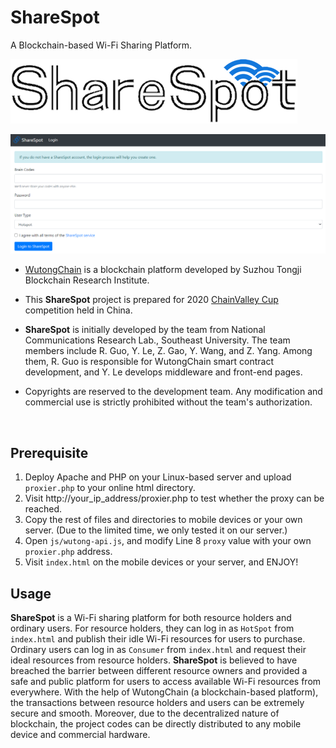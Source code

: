 # ShareSpot 
A Blockchain-based Wi-Fi Sharing Platform.

![logo](img/logo.png)

![title](title.png)



- [WutongChain](https://www.wutongchain.com/) is a blockchain platform developed by Suzhou Tongji Blockchain Research Institute.

- This **ShareSpot** project is prepared for 2020 [ChainValley Cup](https://lgb.wutongchain.com/) competition held in China.
- **ShareSpot** is initially developed by the team from National Communications Research Lab., Southeast University. The team members include R. Guo, Y. Le, Z. Gao, Y. Wang, and Z. Yang. Among them, R. Guo is responsible for WutongChain smart contract development, and Y. Le develops middleware and front-end pages. 
- Copyrights are reserved to the development team. Any modification and commercial use is strictly prohibited without the team's authorization.

<br>

## Prerequisite

1. Deploy Apache and PHP on your Linux-based server and upload `proxier.php` to your online html directory.
2. Visit http://your_ip_address/proxier.php to test whether the proxy can be reached.
3. Copy the rest of files and directories to mobile devices or your own server. (Due to the limited time, we only tested it on our server.)
4. Open `js/wutong-api.js`, and modify Line 8 `proxy` value with your own `proxier.php` address.
5. Visit `index.html` on the mobile devices or your server, and ENJOY!



## Usage

**ShareSpot** is a Wi-Fi sharing platform for both resource holders and ordinary users. For resource holders, they can log in as `HotSpot` from `index.html` and publish their idle Wi-Fi resources for users to purchase. Ordinary users can log in as `Consumer` from `index.html` and request their ideal resources from resource holders. **ShareSpot** is believed to have breached the barrier between different resource owners and provided a safe and public platform for users to access available Wi-Fi resources from everywhere. With the help of WutongChain (a blockchain-based platform), the transactions between resource holders and users can be extremely secure and smooth. Moreover, due to the decentralized nature of blockchain, the project codes can be directly distributed to any mobile device and commercial hardware.
